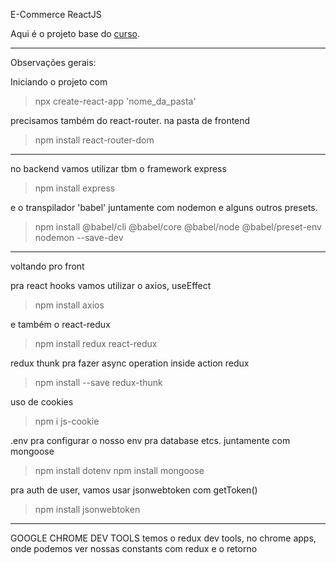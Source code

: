 E-Commerce ReactJS

Aqui é o projeto base do [curso](https://youtu.be/Fy9SdZLBTOo "curso").

---
Observações gerais:

Iniciando o projeto com
> npx create-react-app 'nome_da_pasta'

precisamos também do react-router. na pasta de frontend
> npm install react-router-dom

---

no backend vamos utilizar tbm o framework express
> npm install express

e o transpilador 'babel' juntamente com nodemon e alguns outros presets.
> npm install @babel/cli @babel/core @babel/node @babel/preset-env nodemon --save-dev

---
voltando pro front

pra react hooks vamos utilizar o axios, useEffect
> npm install axios

e também o react-redux
> npm install redux react-redux

redux thunk pra fazer async operation inside action redux
> npm install --save redux-thunk 

uso de cookies
> npm i js-cookie

.env pra configurar o nosso env pra database etcs. juntamente com mongoose
> npm install dotenv
> npm install mongoose

pra auth de user, vamos usar jsonwebtoken com getToken()
> npm install jsonwebtoken

---
GOOGLE CHROME DEV TOOLS
temos o redux dev tools, no chrome apps, onde podemos ver nossas constants
com redux e o retorno